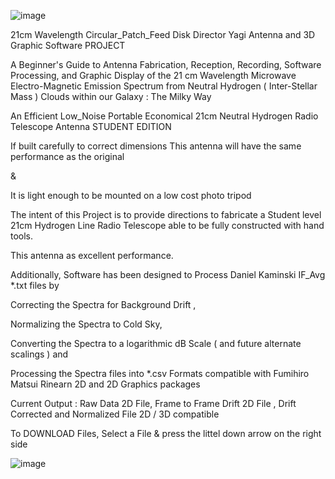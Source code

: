 ![image](https://github.com/user-attachments/assets/0c20c4f9-ba49-4fbe-96df-434195089e2b)








21cm Wavelength  Circular_Patch_Feed  Disk  Director Yagi  Antenna and 3D Graphic Software PROJECT


A Beginner's Guide to Antenna Fabrication, Reception, Recording, Software Processing, and Graphic Display
of the 21 cm Wavelength Microwave Electro-Magnetic Emission Spectrum
from Neutral Hydrogen ( Inter-Stellar Mass ) Clouds within our Galaxy : The Milky Way


An Efficient    Low_Noise Portable   Economical
21cm Neutral Hydrogen Radio Telescope
Antenna STUDENT EDITION

If built carefully to correct dimensions
This antenna will have the same
performance as the original

& 

It is light enough to be mounted on a
low cost photo tripod 

The intent of this Project is to provide directions to fabricate a Student level 21cm Hydrogen Line
Radio Telescope able to be fully constructed with hand tools. 

This antenna as excellent performance.



Additionally, Software has been designed to Process  Daniel Kaminski IF_Avg *.txt files by

Correcting the Spectra for Background Drift , 

Normalizing the Spectra to Cold Sky,  

Converting the Spectra to a logarithmic dB Scale  ( and future alternate scalings )   and

Processing the Spectra files into *.csv Formats  compatible with Fumihiro Matsui Rinearn 2D and 2D Graphics packages

Current Output : Raw Data 2D File,   Frame to Frame Drift 2D File ,  Drift Corrected and Normalized File 2D / 3D compatible

To DOWNLOAD Files, Select a File & press the littel down arrow on the right side

![image](https://github.com/user-attachments/assets/fd411f34-84d0-44ef-977b-9533016505fb)
